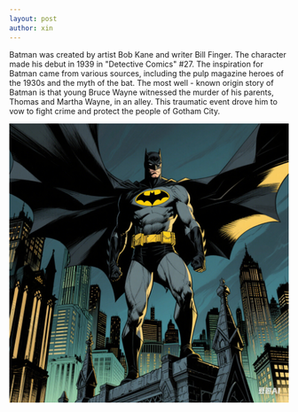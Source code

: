 ```yaml
---
layout: post
author: xin
---
```


Batman was created by artist Bob Kane and writer Bill Finger. The character made his debut in 1939 in "Detective Comics" #27. The inspiration for Batman came from various sources, including the pulp magazine heroes of the 1930s and the myth of the bat. The most well - known origin story of Batman is that young Bruce Wayne witnessed the murder of his parents, Thomas and Martha Wayne, in an alley. This traumatic event drove him to vow to fight crime and protect the people of Gotham City.

![Batman](/assets/css/images/Batman.png)